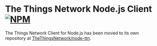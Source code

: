 # The Things Network Node.js Client [![NPM](https://img.shields.io/npm/v/ttn.svg?maxAge=2592000)](https://www.npmjs.com/package/ttn)

The Things Network Client for Node.js has been moved to its own repository at [TheThingsNetwork/node-ttn](https://github.com/TheThingsNetwork/node-ttn).